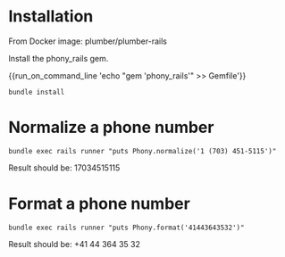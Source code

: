 
# Installation

From Docker image: plumber/plumber-rails

Install the phony_rails gem.

{{run_on_command_line 'echo "gem \'phony_rails\'" >> Gemfile'}}

`bundle install`

# Normalize a phone number

`bundle exec rails runner "puts Phony.normalize('1 (703) 451-5115')"`

Result should be: 17034515115

# Format a phone number

`bundle exec rails runner "puts Phony.format('41443643532')"`

Result should be: +41 44 364 35 32
